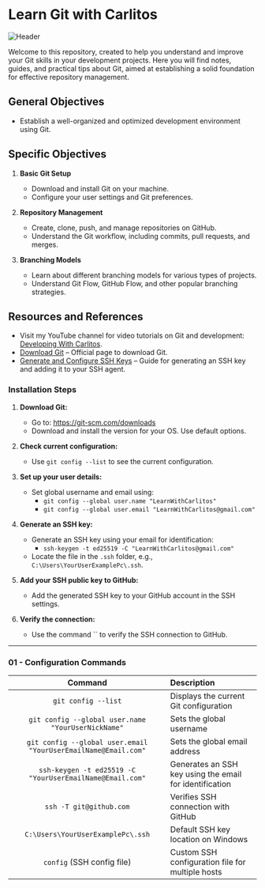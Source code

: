 # Learn Git with Carlitos

![Header](./src/Git_01.webp)

Welcome to this repository, created to help you understand and improve your Git skills in your development projects. Here you will find notes, guides, and practical tips about Git, aimed at establishing a solid foundation for effective repository management.

## General Objectives

- Establish a well-organized and optimized development environment using Git.

## Specific Objectives

1. **Basic Git Setup**
   - Download and install Git on your machine.
   - Configure your user settings and Git preferences.

2. **Repository Management**
   - Create, clone, push, and manage repositories on GitHub.
   - Understand the Git workflow, including commits, pull requests, and merges.

3. **Branching Models**
   - Learn about different branching models for various types of projects.
   - Understand Git Flow, GitHub Flow, and other popular branching strategies.

## Resources and References

- Visit my YouTube channel for video tutorials on Git and development: [Developing With Carlitos](https://www.youtube.com/@DevelopingWithCarlitos).
- [Download Git](https://git-scm.com/downloads) – Official page to download Git.
- [Generate and Configure SSH Keys](https://docs.github.com/en/authentication/connecting-to-github-with-ssh/generating-a-new-ssh-key-and-adding-it-to-the-ssh-agent) – Guide for generating an SSH key and adding it to your SSH agent.

### Installation Steps

1. **Download Git:**
   - Go to: https://git-scm.com/downloads
   - Download and install the version for your OS. Use default options.
   
2. **Check current configuration:**
   - Use `git config --list` to see the current configuration.
   
3. **Set up your user details:**
   - Set global username and email using:
     - `git config --global user.name "LearnWithCarlitos"`
     - `git config --global user.email "LearnWithCarlitos@gmail.com"`

4. **Generate an SSH key:**
   - Generate an SSH key using your email for identification:
     - `ssh-keygen -t ed25519 -C "LearnWithCarlitos@gmail.com"`
   - Locate the file in the `.ssh` folder, e.g., `C:\Users\YourUserExamplePc\.ssh`.

5. **Add your SSH public key to GitHub:**
   - Add the generated SSH key to your GitHub account in the SSH settings.

6. **Verify the connection:**
   - Use the command `` to verify the SSH connection to GitHub.

---

### 01 - Configuration Commands

| Command                                    | Description                                                                |
| :----------------------------------------: | :------------------------------------------------------------------------- |
| `git config --list`                        | Displays the current Git configuration                                     |
| `git config --global user.name "YourUserNickName"` | Sets the global username                                         |
| `git config --global user.email "YourUserEmailName@Email.com"` | Sets the global email address                               |
| `ssh-keygen -t ed25519 -C "YourUserEmailName@Email.com"` | Generates an SSH key using the email for identification |
| `ssh -T git@github.com`                    | Verifies SSH connection with GitHub                                        |
| `C:\Users\YourUserExamplePc\.ssh`          | Default SSH key location on Windows                                        |
| `config` (SSH config file)                 | Custom SSH configuration file for multiple hosts                           |
